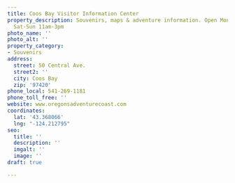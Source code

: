 ```yaml
---
title: Coos Bay Visitor Information Center
property_description: Souvenirs, maps & adventure information. Open Mon-Fri 9am-5pm,
  Sat-Sun 11am-3pm
photo_name: ''
photo_alt: ''
property_category:
- Souvenirs
address:
  street: 50 Central Ave.
  street2: ''
  city: Coos Bay
  zip: '97420'
phone_local: 541-269-1181
phone_toll_free: ''
website: www.oregonsadventurecoast.com
coordinates:
  lat: '43.368066'
  lng: "-124.212795"
seo:
  title: ''
  description: ''
  imgalt: ''
  image: ''
draft: true

---
```

